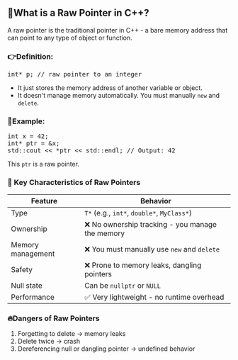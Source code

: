 ## 🧵What is a Raw Pointer in C++?
A raw pointer is the traditional pointer in C++ - a bare memory address that can point to any type of object or function.
### 👉Definition:
<pre>
int* p; // raw pointer to an integer
</pre>
- It just stores the memory address of another variable or object.
- It doesn't manage memory automatically. You must manually `new` and `delete`.

### 🔹Example:
<pre>
int x = 42;
int* ptr = &x;
std::cout << *ptr << std::endl; // Output: 42
</pre>
This `ptr` is a raw pointer.

### 🧠 Key Characteristics of Raw Pointers
| Feature | Behavior |
| ------- | -------- |
| Type | `T*` (e.g., `int*`, `double*`, `MyClass*`) |
| Ownership | ❌ No ownership tracking - you manage the memory |
| Memory management | ❌ You must manually use `new` and `delete` |
| Safety | ❌ Prone to memory leaks, dangling pointers |
| Null state | Can be `nullptr` or `NULL` |
| Performance | ✅ Very lightweight - no runtime overhead |

### 🔥Dangers of Raw Pointers
1. Forgetting to delete -> memory leaks
2. Delete twice -> crash
3. Dereferencing null or dangling pointer -> undefined behavior